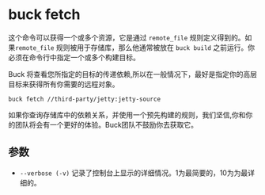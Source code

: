 # buck fetch  
  
这个命令可以获得一个或多个资源，它是通过 `remote_file` 规则定义得到的。如果`remote_file` 规则被用于存储库，那么他通常被放在 `buck build` 之前运行。你必须在命令行中指定一个或多个构建目标。  
  
Buck 将查看您所指定的目标的传递依赖,所以在一般情况下，最好是指定你的高层目标来获得所有你需要的远程对象。  
  
    buck fetch //third-party/jetty:jetty-source  
  
如果你查询存储库中的依赖关系，并使用一个预先构建的规则，我们坚信,你和你的团队将会有一个更好的体验。Buck团队不鼓励你去获取它。  
  
## 参数  
  
- `--verbose (-v)` 记录了控制台上显示的详细情况。1为最简要的，10为为最详细的。